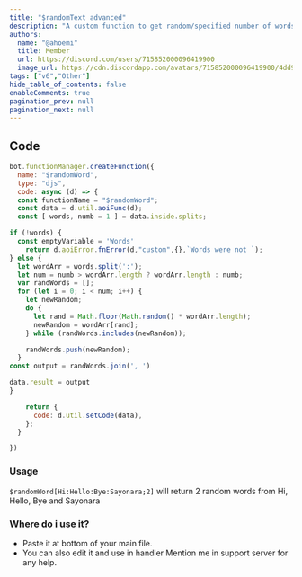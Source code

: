 ```yaml
---
title: "$randomText advanced"
description: "A custom function to get random/specified number of words."
authors:
  name: "@ahoemi"
  title: Member
  url: https://discord.com/users/715852000096419900
  image_url: https://cdn.discordapp.com/avatars/715852000096419900/4dd9ab5b17ca6c07e4da71746cd0eca9.png
tags: ["v6","Other"]
hide_table_of_contents: false
enableComments: true
pagination_prev: null
pagination_next: null
---
```


## Code
```js
bot.functionManager.createFunction({
  name: "$randomWord",
  type: "djs",
  code: async (d) => {
  const functionName = "$randomWord";
  const data = d.util.aoiFunc(d);
  const [ words, numb = 1 ] = data.inside.splits;

if (!words) {
  const emptyVariable = 'Words'
    return d.aoiError.fnError(d,"custom",{},`Words were not `); 
} else {
  let wordArr = words.split(':');
  let num = numb > wordArr.length ? wordArr.length : numb;
  var randWords = [];
  for (let i = 0; i < num; i++) {
    let newRandom;
    do {
      let rand = Math.floor(Math.random() * wordArr.length);
      newRandom = wordArr[rand];
    } while (randWords.includes(newRandom));

    randWords.push(newRandom);
  }
const output = randWords.join(', ')

data.result = output
}

    return {
      code: d.util.setCode(data),
    };
  }

})
```
### Usage 
`$randomWord[Hi:Hello:Bye:Sayonara;2]`
will return 2 random words from Hi, Hello, Bye and Sayonara

### Where do i use it?
- Paste it at bottom of your main file.
- You can also edit it and use in handler
Mention me in support server for any help.